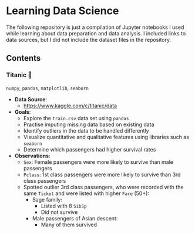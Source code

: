 # Learning Data Science

The following repository is just a compilation of Jupyter notebooks I used while learning about data preparation and data analysis. I included links to data sources, but I did not include the dataset files in the repository.

## Contents

### Titanic 🚢
`numpy`, `pandas`, `matplotlib`, `seaborn`
- **Data Source**:
    - https://www.kaggle.com/c/titanic/data
- **Goals**:
    - Explore the `train.csv` data set using `pandas`
    - Practise imputing missing data based on existing data
    - Identify outliers in the data to be handled differently
    - Visualize quantitative and qualitative features using libraries such as `seaborn`
    - Determine which passengers had higher survival rates
- **Observations**:
    - `Sex`: Female passengers were more likely to survive than male passengers
    - `Pclass`: 1st class passengers were more likely to survive than 3rd class passengers
    - Spotted outlier 3rd class passengers, who were recorded with the same `Ticket` and were listed with higher `Fare` (50+):
        - Sage family:
            - Listed with 8 `SibSp`
            - Did not survive
        - Male passengers of Asian descent:
            - Many of them survived